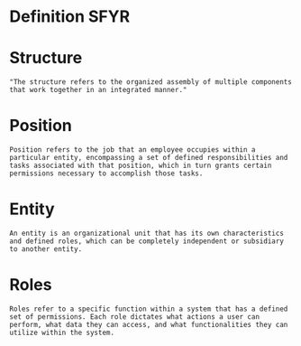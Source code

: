 # Definition SFYR

# Structure

`"The structure refers to the organized assembly of multiple components that work together in an integrated manner."`

# Position

`Position refers to the job that an employee occupies within a particular entity, encompassing a set of defined responsibilities and tasks associated with that position, which in turn grants certain permissions necessary to accomplish those tasks.`

# Entity

`An entity is an organizational unit that has its own characteristics and defined roles, which can be completely independent or subsidiary to another entity.`

# Roles

`Roles refer to a specific function within a system that has a defined set of permissions. Each role dictates what actions a user can perform, what data they can access, and what functionalities they can utilize within the system.`
